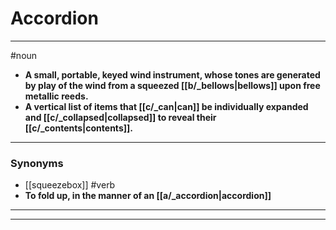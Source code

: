 # Accordion
---
#noun
- **A small, portable, keyed wind instrument, whose tones are generated by play of the wind from a squeezed [[b/_bellows|bellows]] upon free metallic reeds.**
- **A vertical list of items that [[c/_can|can]] be individually expanded and [[c/_collapsed|collapsed]] to reveal their [[c/_contents|contents]].**
---
### Synonyms
- [[squeezebox]]
#verb
- **To fold up, in the manner of an [[a/_accordion|accordion]]**
---
---
